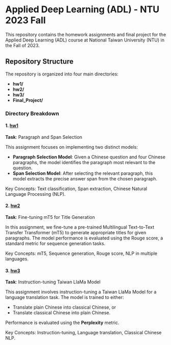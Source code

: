 # Applied Deep Learning (ADL) - NTU 2023 Fall

This repository contains the homework assignments and final project for the Applied Deep Learning (ADL) course at National Taiwan University (NTU) in the Fall of 2023.

## Repository Structure

The repository is organized into four main directories:

- **hw1/**
- **hw2/**
- **hw3/**
- **Final_Project/**

### Directory Breakdown

#### 1. [hw1](./hw1)
**Task**: Paragraph and Span Selection

This assignment focuses on implementing two distinct models: 
- **Paragraph Selection Model**: Given a Chinese question and four Chinese paragraphs, the model identifies the paragraph most relevant to the question.
- **Span Selection Model**: After selecting the relevant paragraph, this model extracts the precise answer span from the chosen paragraph.

Key Concepts: Text classification, Span extraction, Chinese Natural Language Processing (NLP).

#### 2. [hw2](./hw2)
**Task**: Fine-tuning mT5 for Title Generation

In this assignment, we fine-tune a pre-trained Multilingual Text-to-Text Transfer Transformer (mT5) to generate appropriate titles for given paragraphs. The model performance is evaluated using the Rouge score, a standard metric for sequence generation tasks.

Key Concepts: mT5, Sequence generation, Rouge score, NLP in multiple languages.

#### 3. [hw3](./hw3)
**Task**: Instruction-tuning Taiwan LlaMa Model

This assignment involves instruction-tuning a Taiwan LlaMa Model for a language translation task. The model is trained to either:
- Translate plain Chinese into classical Chinese, or
- Translate classical Chinese into plain Chinese.

Performance is evaluated using the **Perplexity** metric.

Key Concepts: Instruction-tuning, Language translation, Classical Chinese NLP.


